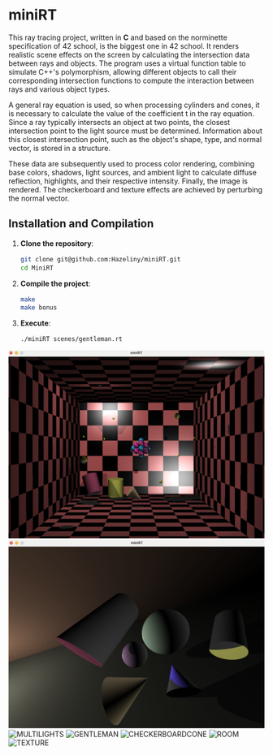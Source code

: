 # miniRT

This ray tracing project, written in **C** and based on the norminette specification of 42 school, is the biggest one in 42 school. It renders realistic scene effects on the screen by calculating the intersection data between rays and objects. The program uses a virtual function table to simulate C++'s polymorphism, allowing different objects to call their corresponding intersection functions to compute the interaction between rays and various object types.

A general ray equation is used, so when processing cylinders and cones, it is necessary to calculate the value of the coefficient t in the ray equation. Since a ray typically intersects an object at two points, the closest intersection point to the light source must be determined. Information about this closest intersection point, such as the object's shape, type, and normal vector, is stored in a structure.

These data are subsequently used to process color rendering, combining base colors, shadows, light sources, and ambient light to calculate diffuse reflection, highlights, and their respective intensity. Finally, the image is rendered. The checkerboard and texture effects are achieved by perturbing the normal vector.


## Installation and Compilation

1. **Clone the repository**:
   ```bash
   git clone git@github.com:Hazeliny/miniRT.git
   cd MiniRT
   ```

2. **Compile the project**:
   ```bash
   make
   make bonus
   ```

3. **Execute**:
   ```bash
   ./miniRT scenes/gentleman.rt
   ```


![ATOMS](https://github.com/Hazeliny/miniRT/blob/main/assets/atoms.png)
![OBJECTS](https://github.com/Hazeliny/miniRT/blob/main/assets/objects.png)
![MULTILIGHTS](https://github.com/Hazeliny/miniRT-final/blob/main/assets/colored_multilights.png)
![GENTLEMAN](https://github.com/Hazeliny/miniRT-final/blob/main/assets/gentleman.png)
![CHECKERBOARDCONE](https://github.com/Hazeliny/miniRT-final/blob/main/assets/checkerboard_cone.png)
![ROOM](https://github.com/Hazeliny/miniRT-final/blob/main/assets/room.png)
![TEXTURE](https://github.com/Hazeliny/miniRT-final/blob/main/assets/texture.png)

